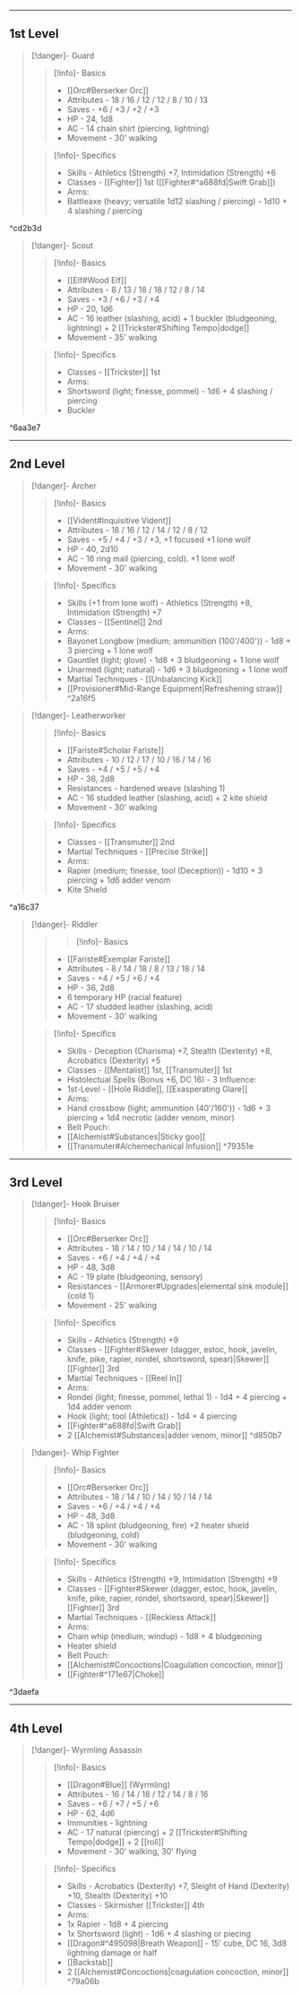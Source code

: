 -- - -
## 1st Level


>[!danger]- Guard
>>[!info]- Basics
>>* [[Orc#Berserker Orc]]
>>* Attributes - 18 / 16 / 12 / 12 / 8 / 10 / 13
>>* Saves - +6 / +3 / +2 / +3
>>* HP - 24, 1d8
>>* AC - 14 chain shirt (piercing, lightning)
>>* Movement - 30' walking
>
>>[!info]- Specifics
>>* Skills - Athletics (Strength) +7, Intimidation (Strength) +6
>>* Classes - [[Fighter]] 1st ([[Fighter#^a688fd|Swift Grab]])
>>* Arms:
>>	* Battleaxe (heavy; versatile 1d12 slashing / piercing) - 1d10 + 4 slashing / piercing

^cd2b3d

>[!danger]- Scout
>>[!info]- Basics
>>* [[Elf#Wood Elf]]
>>* Attributes - 8 / 13 / 18 / 18 / 12 / 8 / 14
>>* Saves - +3 / +6 / +3 / +4
>>* HP - 20, 1d6
>>* AC - 16 leather (slashing, acid) + 1 buckler (bludgeoning, lightning) + 2 [[Trickster#Shifting Tempo|dodge]]
>>* Movement - 35' walking
>
>>[!info]- Specifics
>>* Classes - [[Trickster]] 1st
>>* Arms:
>>	* Shortsword (light; finesse, pommel) - 1d6 + 4 slashing / piercing
>>	* Buckler

^6aa3e7

- - -
## 2nd Level

>[!danger]- Archer
>>[!info]- Basics
>>* [[Vident#Inquisitive Vident]]
>>* Attributes - 18 / 16 / 12 / 14 / 12 / 8 / 12
>>* Saves - +5 / +4 / +3 / +3, +1 focused +1 lone wolf
>>* HP - 40, 2d10
>>* AC - 16 ring mail (piercing, cold). +1 lone wolf
>>* Movement - 30' walking
>
>>[!info]- Specifics
>>* Skills (+1 from lone wolf) - Athletics (Strength) +8, Intimidation (Strength) +7
>>* Classes - [[Sentinel]] 2nd
>>* Arms:
>>	* Bayonet Longbow (medium; ammunition (100'/400')) - 1d8 + 3 piercing + 1 lone wolf
>>	* Gauntlet (light; glove) - 1d8 + 3 bludgeoning + 1 lone wolf
>>	* Unarmed (light; natural) - 1d6 + 3 bludgeoning + 1 lone wolf
>>* Martial Techniques - [[Unbalancing Kick]]
>>* [[Provisioner#Mid-Range Equipment|Refreshening straw]]
^2a16f5

>[!danger]- Leatherworker
>>[!info]- Basics
>>* [[Fariste#Scholar Fariste]]
>>* Attributes - 10 / 12 / 17 / 10 / 16 / 14 / 16
>>* Saves - +4 / +5 / +5 / +4
>>* HP - 36, 2d8
>>* Resistances - hardened weave (slashing 1)
>>* AC - 16 studded leather (slashing, acid) + 2 kite shield
>>* Movement - 30' walking
>
>>[!info]- Specifics
>>* Classes - [[Transmuter]] 2nd
>>* Martial Techniques - [[Precise Strike]]
>>* Arms:
>>	* Rapier (medium; finesse, tool (Deception)) - 1d10 + 3 piercing + 1d6 adder venom
>>	* Kite Shield

^a16c37

>[!danger]- Riddler
>>>[!info]- Basics
>>* [[Fariste#Exemplar Fariste]]
>>* Attributes - 8 / 14 / 18 / 8 / 13 / 18 / 14
>>* Saves - +4 / +5 / +6 / +4
>>* HP - 36, 2d8
>>	* 6 temporary HP (racial feature)
>>* AC - 17 studded leather (slashing, acid)
>>* Movement - 30' walking
>
>>[!info]- Specifics
>>* Skills - Deception (Charisma) +7, Stealth (Dexterity) +8, Acrobatics (Dexterity) +5
>>* Classes - [[Mentalist]] 1st, [[Transmuter]] 1st
>>* Histolectual Spells (Bonus +6, DC 16) - 3 Influence:
>>	* 1st-Level - [[Hole Riddle]], [[Exasperating Glare]]
>>* Arms:
>>	* Hand crossbow (light; ammunition (40'/160')) - 1d6 + 3 piercing + 1d4 necrotic (adder venom, minor)
>>* Belt Pouch:
>>	* [[Alchemist#Substances|Sticky goo]]
>>* [[Transmuter#Alchemechanical Infusion]]
^79351e

-- - ---
## 3rd Level

>[!danger]- Hook Bruiser
>>[!info]- Basics
>>* [[Orc#Berserker Orc]]
>>* Attributes - 18 / 14 / 10 / 14 / 14 / 10 / 14
>>* Saves - +6 / +4 / +4 / +4
>>* HP - 48, 3d8
>>* AC - 19 plate (bludgeoning, sensory)
>>* Resistances - [[Armorer#Upgrades|elemental sink module]] (cold 1)
>>* Movement - 25' walking
>
>>[!info]- Specifics
>>* Skills - Athletics (Strength) +9
>>* Classes - [[Fighter#Skewer (dagger, estoc, hook, javelin, knife, pike, rapier, rondel, shortsword, spear)|Skewer]] [[Fighter]] 3rd
>>* Martial Techniques - [[Reel In]]
>>* Arms:
>>	* Rondel (light; finesse, pommel, lethal 1) - 1d4 + 4 piercing + 1d4 adder venom
>>	* Hook (light; tool (Athletics)) - 1d4 + 4 piercing
>>* [[Fighter#^a688fd|Swift Grab]]
>>* 2 [[Alchemist#Substances|adder venom, minor]]
^d850b7

>[!danger]- Whip Fighter
>>[!info]- Basics
>>* [[Orc#Berserker Orc]]
>>* Attributes - 18 / 14 / 10 / 14 / 10 / 14 / 14
>>* Saves - +6 / +4 / +4 / +4
>>* HP - 48, 3d8
>>* AC - 18 splint (bludgeoning, fire) +2 heater shield (bludgeoning, cold)
>>* Movement - 30' walking
>
>>[!info]- Specifics
>>* Skills - Athletics (Strength) +9, Intimidation (Strength) +9
>>* Classes - [[Fighter#Skewer (dagger, estoc, hook, javelin, knife, pike, rapier, rondel, shortsword, spear)|Skewer]] [[Fighter]] 3rd
>>* Martial Techniques - [[Reckless Attack]]
>>* Arms:
>>	* Chain whip (medium; windup) - 1d8 + 4 bludgeoning
>>	* Heater shield
>>* Belt Pouch:
>>	* [[Alchemist#Concoctions|Coagulation concoction, minor]]
>>* [[Fighter#^171e67|Choke]]

^3daefa

-- - - -
## 4th Level

 >[!danger]- Wyrmling Assassin
>>[!info]- Basics
>>* [[Dragon#Blue]] (Wyrmling)
>>* Attributes - 16 / 14 / 18 / 12 / 14 / 8 / 16
>>* Saves - +6 / +7 / +5 / +6
>>* HP - 62, 4d6
>>* Immunities - lightning
>>* AC - 17 natural (piercing) + 2 [[Trickster#Shifting Tempo|dodge]] + 2 [[roll]]
>>* Movement - 30' walking, 30' flying
>
>>[!info]- Specifics
>>* Skills - Acrobatics (Dexterity) +7, Sleight of Hand (Dexterity) +10, Stealth (Dexterity) +10
>>* Classes - Skirmisher [[Trickster]] 4th
>>* Arms:
>>	* 1x Rapier - 1d8 + 4 piercing
>>	* 1x Shortsword (light) - 1d6 + 4 slashing or piecing
>>* [[Dragon#^495098|Breath Weapon]] - 15' cube, DC 16, 3d8 lightning damage or half
>>* [[Backstab]]
>>* 2 [[Alchemist#Concoctions|coagulation concoction, minor]]
^79a06b
